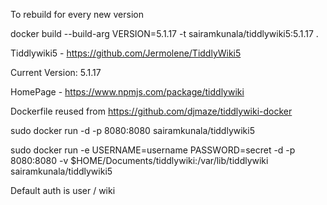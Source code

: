
To rebuild for every new version

docker build --build-arg VERSION=5.1.17 -t sairamkunala/tiddlywiki5:5.1.17 .

Tiddlywiki5 - https://github.com/Jermolene/TiddlyWiki5

Current Version: 5.1.17

HomePage - https://www.npmjs.com/package/tiddlywiki

Dockerfile reused from https://github.com/djmaze/tiddlywiki-docker 

sudo docker run -d -p 8080:8080 sairamkunala/tiddlywiki5

sudo docker run -e USERNAME=username PASSWORD=secret -d -p 8080:8080 -v $HOME/Documents/tiddlywiki:/var/lib/tiddlywiki sairamkunala/tiddlywiki5

Default auth is user / wiki




